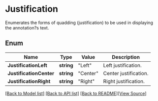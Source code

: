 # Justification
Enumerates the forms of quadding (justification) to be used in displaying the annotation?s text.

## Enum
Name | Type | Value | Description
------------ | ------------- | ------------- | -------------
**JustificationLeft** | **string** | "Left" | Left justification.
**JustificationCenter** | **string** | "Center" | Center justification.
**JustificationRight** | **string** | "Right" | Right justification.

[[Back to Model list]](../README.md#documentation-for-models) [[Back to API list]](../README.md#documentation-for-api-endpoints) [[Back to README]](../README.md)[[View Source]](../justification.go)


